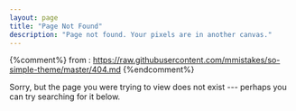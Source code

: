 ```yaml
---
layout: page
title: "Page Not Found"
description: "Page not found. Your pixels are in another canvas."
---  
```


{%comment%}
from : https://raw.githubusercontent.com/mmistakes/so-simple-theme/master/404.md
{%endcomment%}

Sorry, but the page you were trying to view does not exist --- perhaps you can try searching for it below.

<script type="text/javascript">
  var GOOG_FIXURL_LANG = 'en';
  var GOOG_FIXURL_SITE = '{{ site.url }}'
</script>
<script type="text/javascript"
  src="http://linkhelp.clients.google.com/tbproxy/lh/wm/fixurl.js">
</script>